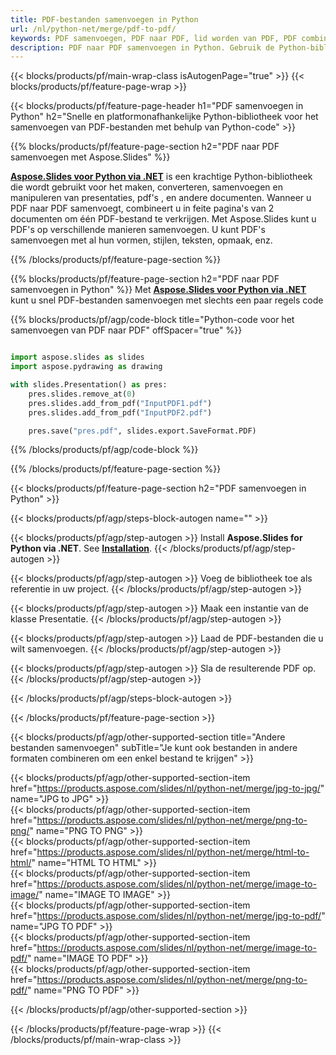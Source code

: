 ```yaml
---
title: PDF-bestanden samenvoegen in Python
url: /nl/python-net/merge/pdf-to-pdf/
keywords: PDF samenvoegen, PDF naar PDF, lid worden van PDF, PDF combineren, Python API, Python-bibliotheek
description: PDF naar PDF samenvoegen in Python. Gebruik de Python-bibliotheek-API om PDF-bestanden te combineren
---
```


{{< blocks/products/pf/main-wrap-class isAutogenPage="true" >}}
{{< blocks/products/pf/feature-page-wrap >}}

{{< blocks/products/pf/feature-page-header h1="PDF samenvoegen in Python" h2="Snelle en platformonafhankelijke Python-bibliotheek voor het samenvoegen van PDF-bestanden met behulp van Python-code" >}}

{{% blocks/products/pf/feature-page-section h2="PDF naar PDF samenvoegen met Aspose.Slides" %}}

[**Aspose.Slides voor Python via .NET**](https://products.aspose.com/slides/nl/python-net/) is een krachtige Python-bibliotheek die wordt gebruikt voor het maken, converteren, samenvoegen en manipuleren van presentaties, pdf's , en andere documenten. Wanneer u PDF naar PDF samenvoegt, combineert u in feite pagina's van 2 documenten om één PDF-bestand te verkrijgen. Met Aspose.Slides kunt u PDF's op verschillende manieren samenvoegen. U kunt PDF's samenvoegen met al hun vormen, stijlen, teksten, opmaak, enz.

{{% /blocks/products/pf/feature-page-section %}}




{{% blocks/products/pf/feature-page-section  h2="PDF naar PDF samenvoegen in Python" %}}
Met [**Aspose.Slides voor Python via .NET**](https://products.aspose.com/slides/nl/python-net/) kunt u snel PDF-bestanden samenvoegen met slechts een paar regels code

{{% blocks/products/pf/agp/code-block title="Python-code voor het samenvoegen van PDF naar PDF" offSpacer="true" %}}
```python

import aspose.slides as slides
import aspose.pydrawing as drawing

with slides.Presentation() as pres:
    pres.slides.remove_at(0)
    pres.slides.add_from_pdf("InputPDF1.pdf")
    pres.slides.add_from_pdf("InputPDF2.pdf")

    pres.save("pres.pdf", slides.export.SaveFormat.PDF)
```
{{% /blocks/products/pf/agp/code-block %}}

{{% /blocks/products/pf/feature-page-section %}}




{{< blocks/products/pf/feature-page-section  h2="PDF samenvoegen in Python" >}}


{{< blocks/products/pf/agp/steps-block-autogen name="" >}}


{{< blocks/products/pf/agp/step-autogen >}}
Install **Aspose.Slides for Python via .NET**. See [**Installation**](https://docs.aspose.com/slides/python-net/installation/).
{{< /blocks/products/pf/agp/step-autogen >}}

{{< blocks/products/pf/agp/step-autogen >}}
Voeg de bibliotheek toe als referentie in uw project.
{{< /blocks/products/pf/agp/step-autogen >}}

{{< blocks/products/pf/agp/step-autogen >}}
Maak een instantie van de klasse Presentatie.
{{< /blocks/products/pf/agp/step-autogen >}}

{{< blocks/products/pf/agp/step-autogen >}}
Laad de PDF-bestanden die u wilt samenvoegen.
{{< /blocks/products/pf/agp/step-autogen >}}

{{< blocks/products/pf/agp/step-autogen >}}
Sla de resulterende PDF op.
{{< /blocks/products/pf/agp/step-autogen >}}


{{< /blocks/products/pf/agp/steps-block-autogen >}}


{{< /blocks/products/pf/feature-page-section >}}




{{< blocks/products/pf/agp/other-supported-section title="Andere bestanden samenvoegen" subTitle="Je kunt ook bestanden in andere formaten combineren om een ​​enkel bestand te krijgen" >}}

{{< blocks/products/pf/agp/other-supported-section-item href="https://products.aspose.com/slides/nl/python-net/merge/jpg-to-jpg/" name="JPG to JPG" >}}  
{{< blocks/products/pf/agp/other-supported-section-item href="https://products.aspose.com/slides/nl/python-net/merge/png-to-png/" name="PNG TO PNG" >}}  
{{< blocks/products/pf/agp/other-supported-section-item href="https://products.aspose.com/slides/nl/python-net/merge/html-to-html/" name="HTML TO HTML" >}}  
{{< blocks/products/pf/agp/other-supported-section-item href="https://products.aspose.com/slides/nl/python-net/merge/image-to-image/" name="IMAGE TO IMAGE" >}}  
{{< blocks/products/pf/agp/other-supported-section-item href="https://products.aspose.com/slides/nl/python-net/merge/jpg-to-pdf/" name="JPG TO PDF" >}}  
{{< blocks/products/pf/agp/other-supported-section-item href="https://products.aspose.com/slides/nl/python-net/merge/image-to-pdf/" name="IMAGE TO PDF" >}}  
{{< blocks/products/pf/agp/other-supported-section-item href="https://products.aspose.com/slides/nl/python-net/merge/png-to-pdf/" name="PNG TO PDF" >}}  
  


{{< /blocks/products/pf/agp/other-supported-section >}}

{{< /blocks/products/pf/feature-page-wrap >}}
{{< /blocks/products/pf/main-wrap-class >}}